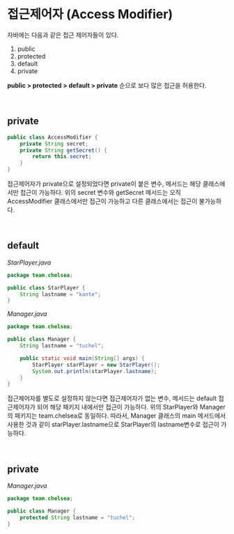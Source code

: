 # 접근제어자 (Access Modifier)

자바에는 다음과 같은 접근 제어자들이 있다. 

1. public
2. protected
3. default
4. private

**public > protected > default > private** 순으로 보다 많은 접근을 허용한다. 

<br>

## private

```java
public class AccessModifier {
    private String secret;
    private String getSecret() {
        return this.secret;
    }
}
```
접근제어자가 private으로 설정되었다면 private이 붙은 변수, 메서드는 해당 클래스에서만 접근이 가능하다. 
위의 secret 변수와 getSecret 메서드는 오직 AccessModifier 클래스에서만 접근이 가능하고 다른 클래스에서는 접근이 불가능하다.

<br>

## default
*StarPlayer.java*
```java
package team.chelsea;

public class StarPlayer {
    String lastname = "kante";
}
```
*Manager.java*
```java
package team.chelsea;

public class Manager {
    String lastname = "tuchel";

    public static void main(String[] args) {
        StarPlayer starPlayer = new StarPlayer();
        System.out.println(starPlayer.lastname);
    }
}
```
접근제어자를 별도로 설정하지 않는다면 접근제어자가 없는 변수, 메서드는 default 접근제어자가 되어 해당 패키지 내에서만 접근이 가능하다.
위의 StarPlayer와 Manager의 패키지는 team.chelsea로 동일하다. 따라서, Manager 클래스의 main 메서드에서 사용한 것과 같이 starPlayer.lastname으로 StarPlayer의 lastname변수로 접근이 가능하다.

<br>

## private
*Manager.java*
```java
package team.chelsea;

public class Manager {
    protected String lastname = "tuchel";
}
```
